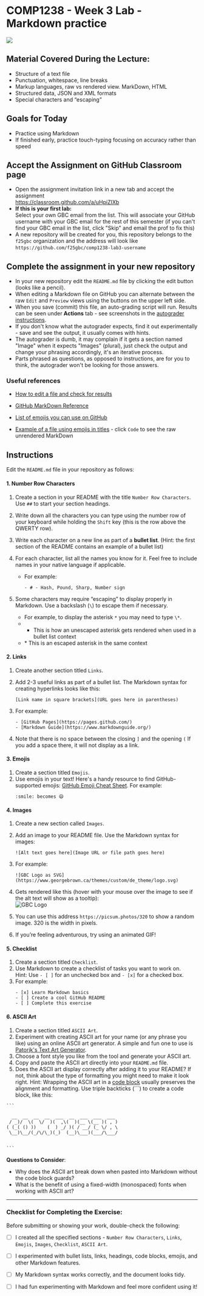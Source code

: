 # COMP1238 - Week 3 Lab - Markdown practice

![](https://upload.wikimedia.org/wikipedia/commons/thumb/4/48/Markdown-mark.svg/208px-Markdown-mark.svg.png)

## Material Covered During the Lecture:
- Structure of a text file
- Punctuation, whitespace, line breaks
- Markup languages, raw vs rendered view. MarkDown, HTML
- Structured data, JSON and XML formats
- Special characters and “escaping”


## Goals for Today
- Practice using Markdown
- If finished early, practice touch-typing focusing on accuracy rather than speed


## Accept the Assignment on GitHub Classroom page
 - Open the assignment invitation link in a new tab and accept the assignment  
   https://classroom.github.com/a/uHpiZIXb
 - **If this is your first lab:**  
   Select your own GBC email from the list. This will associate your GitHub username with your GBC email for the rest of this semester (if you can't find your GBC email in the list, click "Skip" and email the prof to fix this)
 - A new repository will be created for you, this repository belongs to the `f25gbc` organization and the address will look like  
 `https://github.com/f25gbc/comp1238-lab3-username`

## Complete the assignment in your new repository
- In your new repository edit the `README.md` file by
 clicking the edit button (looks like a pencil).
- When editing a Markdown file on GitHub you can alternate between the raw `Edit` and `Preview` views using the buttons on the upper left side.
- When you save (commit) this file, an auto-grading script will run. Results can be seen under **Actions** tab - see screenshots in the [autograder instructions](autograder_instructions.md).
- If you don't know what the autograder expects, find it out experimentally - save and see the output, it usually comes with hints.
- The autograder is dumb, it may complain if it gets a section named "Image" when it expects "Images" (plural), just check the output and change your phrasing accordingly, it's an iterative process.
- Parts phrased as questions, as opposed to instructions, are for you to think, the autograder won't be looking for those answers.

### Useful references
- [How to edit a file and check for results](https://github.com/kamrik/IntroText/blob/main/labs/autograder_instructions.md)

- [GitHub MarkDown Reference](https://docs.github.com/en/get-started/writing-on-github/getting-started-with-writing-and-formatting-on-github/basic-writing-and-formatting-syntax)
- [List of emojis you can use on GitHub](https://gist.github.com/rxaviers/7360908)
- [Example of a file using emojis in titles](https://github.com/skeletonlabs/skeleton/blob/dev/README.md) - click `Code` to see the raw unrendered MarkDown


## Instructions
Edit the `README.md` file in your repository as follows:

#### 1. **Number Row Characters**
1. Create a section in your README with the title `Number Row Characters`. Use `##` to start your section headings.
2. Write down all the characters you can type using the number row of your keyboard while holding the `Shift` key (this is the row above the QWERTY row).
3. Write each character on a new line as part of a **bullet list**. (Hint: the first section of the README contains an example of a bullet list)
4. For each character, list all the names you know for it. Feel free to include names in your native language if applicable.
    - For example:
      ```
      - # - Hash, Pound, Sharp, Number sign
      ```

5. Some characters may require “escaping” to display properly in Markdown. Use a backslash (`\`) to escape them if necessary. 
   - For example, to display the asterisk `*` you may need to type `\*`.
   - * This is how an unescaped asterisk gets rendered when used in a bullet list context
   - \* This is an escaped asterisk in the same context

#### 2. **Links**
1. Create another section titled `Links`.
2. Add 2-3 useful links as part of a bullet list. The Markdown syntax for creating hyperlinks looks like this:

    ```
    [Link name in square brackets](URL goes here in parentheses)
    ```

3. For example:
    ```
    - [GitHub Pages](https://pages.github.com/)
    - [Markdown Guide](https://www.markdownguide.org/)
    ```

4. Note that there is no space between the closing `]` and the opening `(`
If you add a space there, it will not display as a link.

#### 3. **Emojis**
1. Create a section titled `Emojis`.
2. Use emojis in your text! Here's a handy resource to find GitHub-supported emojis: [GitHub Emoji Cheat Sheet](https://github.com/ikatyang/emoji-cheat-sheet). For example:
     ```
     :smile: becomes 😄
     ```

#### 4. **Images**
1. Create a new section called `Images`.
1. Add an image to your README file. Use the Markdown syntax for images:
    ```
    ![Alt text goes here](Image URL or file path goes here)
    ```
1. For example:
    ```
    ![GBC Logo as SVG](https://www.georgebrown.ca/themes/custom/de_theme/logo.svg)
    ```
1. Gets rendered like this (hover with your mouse over the image to see if the alt text will show as a tooltip):  
   ![GBC Logo](https://www.georgebrown.ca/themes/custom/de_theme/logo.svg)

1. You can use this address `https://picsum.photos/320` to show a random image. 320 is the width in pixels.
1. If you’re feeling adventurous, try using an animated GIF!

#### 5. **Checklist**
1. Create a section titled `Checklist`.
2. Use Markdown to create a checklist of tasks you want to work on.  
Hint: Use `- [ ]` for an unchecked box and `- [x]` for a checked box.
3. For example:
    ```
    - [x] Learn Markdown basics
    - [ ] Create a cool GitHub README
    - [ ] Complete this exercise
    ```

#### 6. **ASCII Art**
1. Create a section titled `ASCII Art`.
1. Experiment with creating ASCII art for your name (or any phrase you like) using an online ASCII art generator. A simple and fun one to use is [Patorjk's Text Art Generator](https://patorjk.com/software/taag/).
2. Choose a font style you like from the tool and generate your ASCII art.
3. Copy and paste the ASCII art directly into your `README.md` file. 
4. Does the ASCII art display correctly after adding it to your README? If not, think about the type of formatting you might need to make it look right. Hint: Wrapping the ASCII art in a
[code block](https://docs.github.com/en/get-started/writing-on-github/working-with-advanced-formatting/creating-and-highlighting-code-blocks) 
usually preserves the alignment and formatting. Use triple backticks (```) to create a code block, like this:

````
``` 

  __  __  __  __  ___  __  ___  ___  ___ 
 / _)/  \(  \/  )(  ,\(  )(__ \(__ )( , )
( (_( () ))    (  ) _/ )( / __/ (_ \/ , \
 \__)\__/(_/\/\_)(_)  (__)\___)(___/\___/


```
````


**Questions to Consider**:
- Why does the ASCII art break down when pasted into Markdown without the code block guards?
- What is the benefit of using a fixed-width (monospaced) fonts when working with ASCII art?

---

### Checklist for Completing the Exercise:
Before submitting or showing your work, double-check the following:

- [ ] I created all the specified sections - `Number Row Characters`, `Links`, `Emojis`, `Images`, `Checklist`, `ASCII Art`.
- [ ] I experimented with bullet lists, links, headings, code blocks, emojis, and other Markdown features.
- [ ] My Markdown syntax works correctly, and the document looks tidy.
- [ ] I had fun experimenting with Markdown and feel more confident using it!

